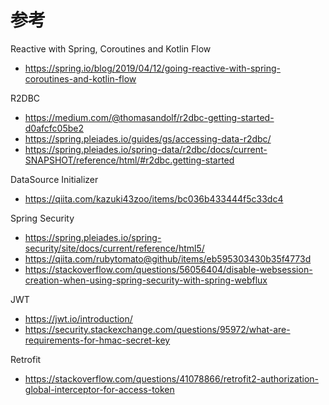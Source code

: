 # 参考

Reactive with Spring, Coroutines and Kotlin Flow
- https://spring.io/blog/2019/04/12/going-reactive-with-spring-coroutines-and-kotlin-flow

R2DBC
- https://medium.com/@thomasandolf/r2dbc-getting-started-d0afcfc05be2
- https://spring.pleiades.io/guides/gs/accessing-data-r2dbc/
- https://spring.pleiades.io/spring-data/r2dbc/docs/current-SNAPSHOT/reference/html/#r2dbc.getting-started

DataSource Initializer
- https://qiita.com/kazuki43zoo/items/bc036b433444f5c33dc4

Spring Security
- https://spring.pleiades.io/spring-security/site/docs/current/reference/html5/
- https://qiita.com/rubytomato@github/items/eb595303430b35f4773d
- https://stackoverflow.com/questions/56056404/disable-websession-creation-when-using-spring-security-with-spring-webflux

JWT
- https://jwt.io/introduction/
- https://security.stackexchange.com/questions/95972/what-are-requirements-for-hmac-secret-key

Retrofit
- https://stackoverflow.com/questions/41078866/retrofit2-authorization-global-interceptor-for-access-token
